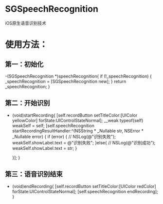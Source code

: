# SGSpeechRecognition
iOS原生语音识别技术

# 使用方法：
## 第一：初始化
-(SGSpeechRecognition *)speechRecognition{
    if (!_speechRecognition) {
        _speechRecognition = [SGSpeechRecognition new];
    }
    return _speechRecognition;
}


## 第二：开始识别
- (void)startRecording{
    [self.recordButton setTitleColor:[UIColor yellowColor] forState:UIControlStateNormal];
    __weak typeof(self) weakSelf = self;
    [self.speechRecognition startRecordingResultHandler:^(NSString * _Nullable str, NSError * _Nullable error) {
        if (error) {
//            NSLog(@"识别失败");
            weakSelf.showLabel.text = @"识别失败";
        }else{
//           NSLog(@"识别成功");
            weakSelf.showLabel.text = str;
        }
        
    }];
}

## 第三：语音识别结束
- (void)endRecording{
    [self.recordButton setTitleColor:[UIColor redColor] forState:UIControlStateNormal];
    [self.speechRecognition endRecording];
}


